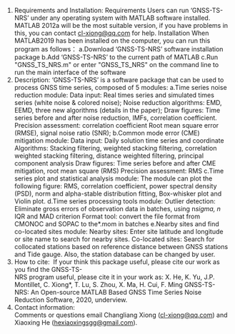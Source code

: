 1. Requirements and Installation:
Requirements
Users can run ‘GNSS-TS-NRS’ under any operating system with MATLAB software installed. MATLAB 2012a will be the most suitable version, if you have problems in this, you can contact cl-xiong@qq.com for help. 
Installation
When MATLAB2019 has been installed on the computer, you can run this program as follows：
	a.Download ‘GNSS-TS-NRS’ software installation package
	b.Add ‘GNSS-TS-NRS’ to the current path of MATLAB
	c.Run "GNSS_TS_NRS.m" or enter "GNSS_TS_NRS" on the command line to run the main interface of the software
2. Description:
‘GNSS-TS-NRS’ is a software package that can be used to process GNSS time series, composed of 5 modules:
a.Time series noise reduction module:
Data input: Real times series and simulated times series (white noise & colored noise);
Noise reduction algorithms: EMD, EEMD, three new algorithms (details in the paper);
Draw figures: Time series before and after noise reduction, IMFs, correlation coefficient.
Precision assessment: correlation coefficient Root mean square error (RMSE), signal noise ratio (SNR);
b.Common mode error (CME) mitigation module:
Data input: Daily solution time series and coordinate
Algorithms: Stacking filtering, weighted stacking filtering, correlation weighted stacking filtering, distance weighted filtering, principal component analysis
Draw figures: Time series before and after CME mitigation, root mean square (RMS)
Precision assessment: RMS
c.Time series plot and statistical analysis module:
The module can plot the following figure: RMS, correlation coefficient, power spectral density (PSD), norm and alpha-stable distribution fitting, Box-whisker plot and Violin plot.
d.Time series processing tools module:
Outlier detection: Eliminate gross errors of observation data in batches, using n*sigma, n* IQR and MAD criterion
Format tool: convert the file format from CMONOC and SOPAC to the*.mom in batches
e.Nearby sites and find co-located sites module:
Nearby sites: Enter site latitude and longitude or site name to search for nearby sites.
Co-located sites: Search for collocated stations based on reference distance between GNSS stations and Tide gauge.
Also, the station database can be changed by user.
3. How to cite: 
 If your think this package useful, please cite our work as you find the GNSS-TS-NRS program useful, please cite it in your work as: X. He, K. Yu, J.P. Montillet, C. Xiong*, T. Lu, S. Zhou, X. Ma, H. Cui, F. Ming GNSS-TS-NRS: An Open-source MATLAB Based GNSS Time Series Noise Reduction Software, 2020, underview.
4. Contact information:
 Comments or questions email Changliang Xiong (cl-xiong@qq.com) and Xiaoxing He (hexiaoxingsgg@gmail.com).
